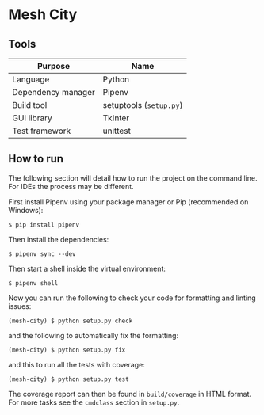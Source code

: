 # Mesh City

## Tools

| Purpose            | Name                    |
|--------------------|-------------------------|
| Language           | Python                  |
| Dependency manager | Pipenv                  |
| Build tool         | setuptools (`setup.py`) |
| GUI library        | TkInter                 |
| Test framework     | unittest                |

## How to run

The following section will detail how to run the project on the command line. For IDEs
the process may be different.

First install Pipenv using your package manager or Pip
(recommended on Windows):
```
$ pip install pipenv
```
Then install the dependencies:
```
$ pipenv sync --dev
```
Then start a shell inside the virtual environment:
```
$ pipenv shell
```
Now you can run the following to check your code for formatting and linting issues:
```
(mesh-city) $ python setup.py check
```
and the following to automatically fix the formatting:
```
(mesh-city) $ python setup.py fix
```
and this to run all the tests with coverage:
```
(mesh-city) $ python setup.py test
```
The coverage report can then be found in `build/coverage` in HTML format. For more tasks
see the `cmdclass` section in `setup.py`.
